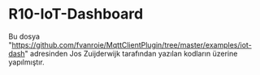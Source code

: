 # R10-IoT-Dashboard
Bu dosya "https://github.com/fvanroie/MqttClientPlugin/tree/master/examples/iot-dash" adresinden Jos Zuijderwijk tarafından yazılan kodların üzerine yapılmıştır.
